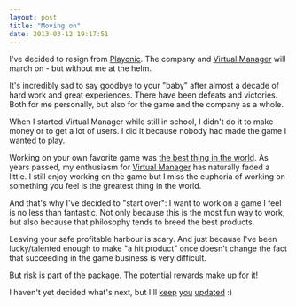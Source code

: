 ```yaml
---
layout: post
title: "Moving on"
date: 2013-03-12 19:17:51
---
```

I've decided to resign from [Playonic](http://playonic.dk). The company and [Virtual Manager](http://www.virtualmanager.com) will march on - but without me at the helm.

It's incredibly sad to say goodbye to your "baby" after almost a decade of hard work and great experiences. There have been defeats and victories. Both for me personally, but also for the game and the company as a whole.

When I started Virtual Manager while still in school, I didn't do it to make money or to get a lot of users. I did it because nobody had made the game I wanted to play.

Working on your own favorite game was [the best thing in the world](/loving-your-job). As years passed, my enthusiasm for [Virtual Manager](http://www.virtualmanager.com) has naturally faded a little. I still enjoy working on the game but I miss the euphoria of working on something you feel is the greatest thing in the world.

And that's why I've decided to "start over": I want to work on a game I feel is no less than fantastic. Not only because this is the most fun way to work, but also because that philosophy tends to breed the best products.

Leaving your safe profitable harbour is scary. And just because I've been lucky/talented enough to make "a hit product" once doesn't change the fact that succeeding in the game business is very difficult.

But [risk](/taking-risks) is part of the package. The potential rewards make up for it!

I haven't yet decided what's next, but I'll [keep](http://www.facebook.com/rasmus) [you](http://twitter.com/rasmusrn) [updated](/email_subscriptions) :)
